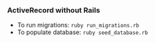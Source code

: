 ### ActiveRecord without Rails

* To run migrations: `ruby run_migrations.rb`
* To populate database: `ruby seed_database.rb`
